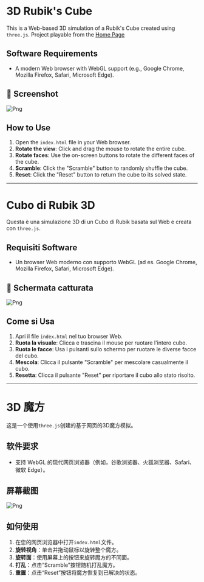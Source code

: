 # 3D Rubik's Cube

This is a Web-based 3D simulation of a Rubik's Cube created using `three.js`.
Project playable from the [Home Page](https://danielecampione.github.io/)

## Software Requirements

- A modern Web browser with WebGL support (e.g., Google Chrome, Mozilla Firefox, Safari, Microsoft Edge).

## 📸 Screenshot  
![Png](https://i.ibb.co/8np6Ygn1/Immagine-2025-09-05-233800.png)

## How to Use

1.  Open the `index.html` file in your Web browser.
2.  **Rotate the view**: Click and drag the mouse to rotate the entire cube.
3.  **Rotate faces**: Use the on-screen buttons to rotate the different faces of the cube.
4.  **Scramble**: Click the "Scramble" button to randomly shuffle the cube.
5.  **Reset**: Click the "Reset" button to return the cube to its solved state.

---

# Cubo di Rubik 3D

Questa è una simulazione 3D di un Cubo di Rubik basata sul Web e creata con `three.js`.

## Requisiti Software

- Un browser Web moderno con supporto WebGL (ad es. Google Chrome, Mozilla Firefox, Safari, Microsoft Edge).

## 📸 Schermata catturata  
![Png](https://i.ibb.co/8np6Ygn1/Immagine-2025-09-05-233800.png)

## Come si Usa

1.  Apri il file `index.html` nel tuo browser Web.
2.  **Ruota la visuale**: Clicca e trascina il mouse per ruotare l'intero cubo.
3.  **Ruota le facce**: Usa i pulsanti sullo schermo per ruotare le diverse facce del cubo.
4.  **Mescola**: Clicca il pulsante "Scramble" per mescolare casualmente il cubo.
5.  **Resetta**: Clicca il pulsante "Reset" per riportare il cubo allo stato risolto.

---

# 3D 魔方

这是一个使用`three.js`创建的基于网页的3D魔方模拟。

## 软件要求

- 支持 WebGL 的现代网页浏览器（例如，谷歌浏览器、火狐浏览器、Safari、微软 Edge）。

## 屏幕截图

![Png](https://i.ibb.co/8np6Ygn1/Immagine-2025-09-05-233800.png)

## 如何使用

1.  在您的网页浏览器中打开`index.html`文件。
2.  **旋转视角**：单击并拖动鼠标以旋转整个魔方。
3.  **旋转面**：使用屏幕上的按钮来旋转魔方的不同面。
4.  **打乱**：点击“Scramble”按钮随机打乱魔方。
5.  **重置**：点击“Reset”按钮将魔方恢复到已解决的状态。
